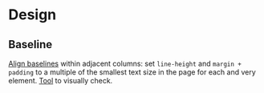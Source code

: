 # Design

## Baseline

[Align baselines](http://coding.smashingmagazine.com/2012/12/17/css-baseline-the-good-the-bad-and-the-ugly/) within adjacent columns: set `line-height` and `margin + padding` to a multiple of the smallest text size in the page for each and very element. [Tool](https://github.com/jkeyes/baseline) to visually check.